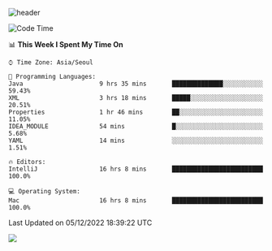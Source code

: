 ![header](https://capsule-render.vercel.app/api?type=Egg&color=timeAuto&height=300&section=header&text=PoPo&fontSize=90&animation=fadeIn)

  <!--START_SECTION:waka-->
![Code Time](http://img.shields.io/badge/Code%20Time-323%20hrs%2040%20mins-blue)

📊 **This Week I Spent My Time On** 

```text
⌚︎ Time Zone: Asia/Seoul

💬 Programming Languages: 
Java                     9 hrs 35 mins       ██████████████░░░░░░░░░░░   59.43% 
XML                      3 hrs 18 mins       █████░░░░░░░░░░░░░░░░░░░░   20.51% 
Properties               1 hr 46 mins        ██░░░░░░░░░░░░░░░░░░░░░░░   11.05% 
IDEA_MODULE              54 mins             █░░░░░░░░░░░░░░░░░░░░░░░░   5.68% 
YAML                     14 mins             ░░░░░░░░░░░░░░░░░░░░░░░░░   1.51%

🔥 Editors: 
IntelliJ                 16 hrs 8 mins       █████████████████████████   100.0%

💻 Operating System: 
Mac                      16 hrs 8 mins       █████████████████████████   100.0%

```


 Last Updated on 05/12/2022 18:39:22 UTC
<!--END_SECTION:waka-->



<img src="https://capsule-render.vercel.app/api?type=Egg&color=timeAuto&height=300&section=footer&text=PoPo&fontSize=90&animation=fadeIn&reversal=true" />
